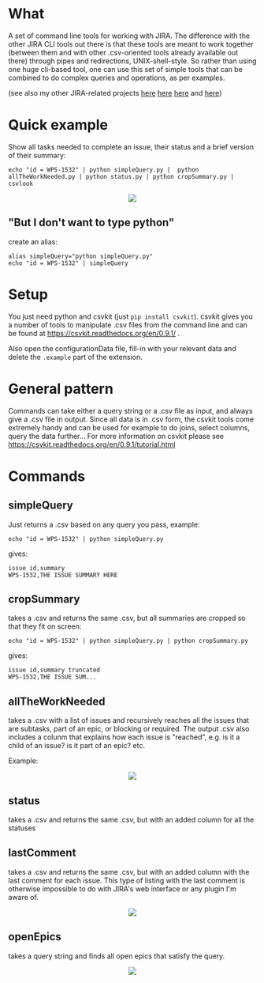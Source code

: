 # What

A set of command line tools for working with JIRA. The difference with the other JIRA CLI tools out there is that these tools are meant to work together (between them and with other .csv-oriented tools already available out there) through pipes and redirections, UNIX-shell-style. So rather than using one huge cli-based tool, one can use this set of simple tools that can be combined to do complex queries and operations, as per examples.

(see also my other JIRA-related projects [here](https://github.com/davidedc/Customise-JIRA-Cards-Appearance) [here](https://github.com/davidedc/Basic-JIRA-And-Wiki-automation-with-Python-And-Mechanize) [here](https://github.com/davidedc/JIRA-multi-board-view) and [here](https://github.com/davidedc/QR-and-JIRA-check-in-check-out-system))

# Quick example

Show all tasks needed to complete an issue, their status and a brief version of their summary:

```echo "id = WPS-1532" | python simpleQuery.py |  python allTheWorkNeeded.py | python status.py | python cropSummary.py | csvlook```

<p align="center">
  <img src="https://raw.githubusercontent.com/davidedc/JIRA-composable-command-line-workflows/master/readme-images/img4.png">
</p>

## "But I don't want to type python"

create an alias:

```alias simpleQuery="python simpleQuery.py"```<br>
```echo "id = WPS-1532" | simpleQuery```

# Setup
You just need python and csvkit (just ```pip install csvkit```). csvkit gives you a number of tools to manipulate .csv files from the command line and can be found at https://csvkit.readthedocs.org/en/0.9.1/ .

Also open the configurationData file, fill-in with your relevant data and delete the ```.example``` part of the extension.

# General pattern
Commands can take either a query string or a .csv file as input, and always give a .csv file in output. Since all data is in .csv form, the csvkit tools come extremely handy and can be used for example to do joins, select columns, query the data further... For more information on csvkit please see https://csvkit.readthedocs.org/en/0.9.1/tutorial.html

# Commands

## simpleQuery

Just returns a .csv based on any query you pass, example:

```echo "id = WPS-1532" | python simpleQuery.py```

gives:

```issue id,summary```<br>
```WPS-1532,THE ISSUE SUMMARY HERE```

## cropSummary

takes a .csv and returns the same .csv, but all summaries are cropped so that they fit on screen:

```echo "id = WPS-1532" | python simpleQuery.py | python cropSummary.py ```

gives:

```issue id,summary truncated```<br>
```WPS-1532,THE ISSUE SUM...```

## allTheWorkNeeded

takes a .csv with a list of issues and recursively reaches all the issues that are subtasks, part of an epic, or blocking or required. The output .csv also includes a colunm that explains how each issue is "reached", e.g. is it a child of an issue? is it part of an epic? etc.

Example:

<p align="center">
  <img src="https://raw.githubusercontent.com/davidedc/JIRA-composable-command-line-workflows/master/readme-images/img1.png">
</p>


## status

takes a .csv and returns the same .csv, but with an added column for all the statuses

## lastComment

takes a .csv and returns the same .csv, but with an added column with the last comment for each issue. This type of listing with the last comment is otherwise impossible to do with JIRA's web interface or any plugin I'm aware of.

<p align="center">
  <img src="https://raw.githubusercontent.com/davidedc/JIRA-composable-command-line-workflows/master/readme-images/img2.png">
</p>

## openEpics

takes a query string and finds all open epics that satisfy the query.

<p align="center">
  <img src="https://raw.githubusercontent.com/davidedc/JIRA-composable-command-line-workflows/master/readme-images/img3.png">
</p>
